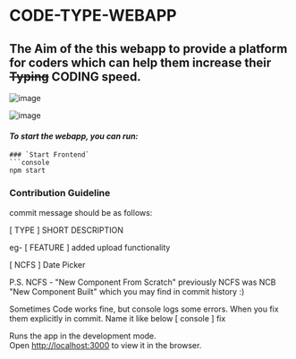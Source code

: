 # CODE-TYPE-WEBAPP

## The Aim of the this webapp to provide a platform for coders which can help them increase their <strike>Typing</strike> CODING speed.

![image](https://user-images.githubusercontent.com/87216333/128066418-21618c19-12ae-47cb-9084-ee1e8f9a41e3.png)

![image](https://user-images.githubusercontent.com/87216333/128135866-f2a52024-1abd-483f-8144-5cd16972369b.png)


#### _To start the webapp, you can run:_

```
### `Start Frontend`
```console
npm start
```

### Contribution Guideline
commit message should be as follows:

[ TYPE ] SHORT DESCRIPTION

eg- 
[ FEATURE ] added upload functionality

[ NCFS ] Date Picker

P.S. NCFS - "New Component From Scratch"
previously NCFS was NCB "New Component Built" which you may find in commit history :)

Sometimes Code works fine, but console logs some errors. When you fix them explicitly in commit. Name it like below
[ console ] fix

Runs the app in the development mode.\
Open [http://localhost:3000](http://localhost:3000) to view it in the browser.
